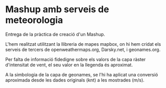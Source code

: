 # Mashup amb serveis de meteorologia

Entrega de la pràctica de creació d'un Mashup. 

L'hem realitzat utilitzant la llibreria de mapes mapbox, on hi hem cridat els serveis de tercers de openweathermaps.org, Darsky.net, i geonames.org.

Per falta de informació fidedigne sobre els valors de la capa ràster d'intensitat de vent, el seu valor en la llegenda és aproximat.

A la simbologia de la capa de geonames, se l'hi ha aplicat una conversió aproximada desde les dades originals (knt) a les mostrades (m/s).



